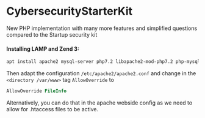 # CybersecurityStarterKit
New PHP implementation with many more features and simplified questions compared to the Startup security kit

#### Installing LAMP and Zend 3:

```bash
apt install apache2 mysql-server php7.2 libapache2-mod-php7.2 php-mysql composer
``` 

Then adapt the configuration `/etc/apache2/apache2.conf` and change in the `<directory /var/www>` tag `AllowOverride` to

```apache
AllowOverride FileInfo
```

Alternatively, you can do that in the apache webside config as we need to allow for .htaccess files to be active.

